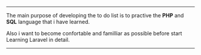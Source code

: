 

*********************************************************************************************************** 

The main purpose of developing the to do list is to practive the **PHP** and **SQL** language that i have learned.

Also i want to become confortable and familliar as possible before start Learning Laravel in detail.

***********************************************************************************************************